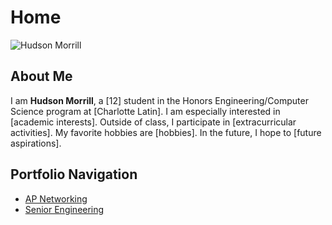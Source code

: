 # Home
![Hudson Morrill](headshot.jpg)
## About Me
I am **Hudson Morrill**, a [12] student in the Honors
Engineering/Computer Science program at [Charlotte Latin]. I am especially
interested in [academic interests]. Outside of class, I participate in
[extracurricular activities]. My favorite hobbies are [hobbies]. In the
future, I hope to [future aspirations].
## Portfolio Navigation

- [AP Networking](ap-networking.md)
- [Senior Engineering](seniorengineering.md)
